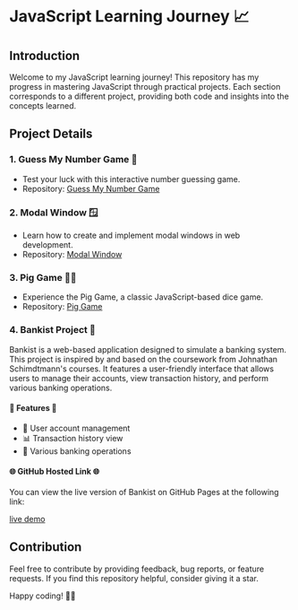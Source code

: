 # JavaScript Learning Journey 📈

## Introduction

Welcome to my JavaScript learning journey! This repository has my progress in mastering JavaScript through practical projects. Each section corresponds to a different project, providing both code and insights into the concepts learned.

## Project Details

### 1. Guess My Number Game 🔢

- Test your luck with this interactive number guessing game.
- Repository: [Guess My Number Game](https://github.com/Vasudevshetty/JavaScript/tree/main/Guess%20My%20Number)

### 2. Modal Window 🪟

- Learn how to create and implement modal windows in web development.
- Repository: [Modal Window](https://github.com/Vasudevshetty/JavaScript/tree/main/Modal%20Window)

### 3. Pig Game 🐖🎲

- Experience the Pig Game, a classic JavaScript-based dice game.
- Repository: [Pig Game](https://github.com/Vasudevshetty/JavaScript/tree/main/Pig%20Game)

### 4. Bankist Project 🏦

Bankist is a web-based application designed to simulate a banking system. This project is inspired by and based on the coursework from Johnathan Schimdtmann's courses. It features a user-friendly interface that allows users to manage their accounts, view transaction history, and perform various banking operations.

#### 🎯 Features 🎯

- 👤 User account management
- 📊 Transaction history view
- 💼 Various banking operations

#### 🌐 GitHub Hosted Link 🌐

You can view the live version of Bankist on GitHub Pages at the following link:

[live demo](https://vasudevshetty.github.io/JavaScript/Bankist/)

## Contribution

Feel free to contribute by providing feedback, bug reports, or feature requests. If you find this repository helpful, consider giving it a star.

Happy coding! 🚀✨
